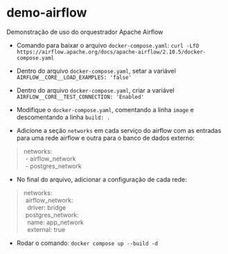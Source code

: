 # demo-airflow
Demonstração de uso do orquestrador Apache Airflow

- Comando para baixar o arquivo `docker-compose.yaml`:
`curl -LfO https://airflow.apache.org/docs/apache-airflow/2.10.5/docker-compose.yaml`

- Dentro do arquivo `docker-compose.yaml`, setar a variável `AIRFLOW__CORE__LOAD_EXAMPLES: 'false'`
- Dentro do arquivo `docker-compose.yaml`, criar a variável `AIRFLOW__CORE__TEST_CONNECTION: 'Enabled'`
- Modifique o `docker-compose.yaml`, comentando a linha `image` e descomentando a linha `build: .`
- Adicione a seção `networks` em cada serviço do airflow com as entradas para uma rede airflow e outra 
para o banco de dados externo:
>networks:<br>
>   - airflow_network<br>
>   - postgres_network

- No final do arquivo, adicionar a configuração de cada rede:
>networks:<br>
>   airflow_network:<br>
>      driver: bridge<br>
>   postgres_network:<br>
>      name: app_network<br>
>      external: true


- Rodar o comando: `docker compose up --build -d` 